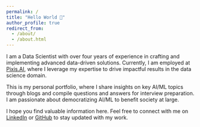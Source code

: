 ```yaml
---
permalink: /
title: "Hello World 👋"
author_profile: true
redirect_from: 
  - /about/
  - /about.html
---
```


I am a Data Scientist with over four years of experience in crafting and implementing advanced data-driven solutions. Currently, I am employed at [Pixis.AI](https://pixis.ai), where I leverage my expertise to drive impactful results in the data science domain.

This is my personal portfolio, where I share insights on key AI/ML topics through blogs and compile questions and answers for interview preparation. I am passionate about democratizing AI/ML to benefit society at large.

I hope you find valuable information here. Feel free to connect with me on [LinkedIn](https://www.linkedin.com/in/sajit9285/) or [GitHub](https://github.com/ajitsingh98) to stay updated with my work.